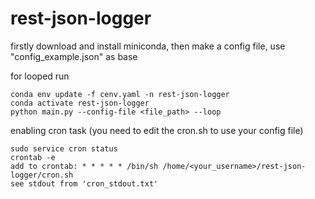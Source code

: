 # rest-json-logger

firstly download and install miniconda, then make a config file, use "config_example.json" as base

for looped run
```
conda env update -f cenv.yaml -n rest-json-logger
conda activate rest-json-logger
python main.py --config-file <file_path> --loop
```

enabling cron task (you need to edit the cron.sh to use your config file)
```
sudo service cron status
crontab -e
add to crontab: * * * * * /bin/sh /home/<your_username>/rest-json-logger/cron.sh
see stdout from 'cron_stdout.txt'
```
